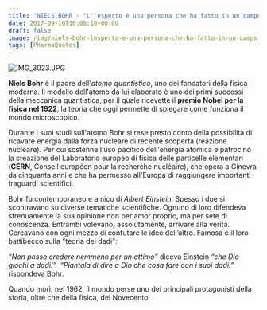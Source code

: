```yaml
---
title: 'NIELS BOHR - "L''esperto è una persona che ha fatto in un campo molto ristretto tutti i possibili errori"'
date: 2017-09-16T10:06:10+00:00
draft: false
image: /img/niels-bohr-lesperto-e-una-persona-che-ha-fatto-in-un-campo-molto-ristretto-tutti-i-possibili-errori.md/img_3023.jpg
tags: [PharmaQuotes]
---
```


![IMG_3023.JPG](/img/niels-bohr-lesperto-e-una-persona-che-ha-fatto-in-un-campo-molto-ristretto-tutti-i-possibili-errori.md/img_3023.jpg)

**Niels Bohr** è il padre dell'_atomo quantistico_, uno dei fondatori della fisica moderna. Il modello dell'atomo da lui elaborato è uno dei primi successi della meccanica quantistica, per il quale ricevette il **premio Nobel per la fisica nel 1922**, la teoria che oggi permette di spiegare come funziona il mondo microscopico.

Durante i suoi studi sull'atomo Bohr si rese presto conto della possibilità di ricavare energia dalla forza nucleare di recente scoperta (reazione nucleare). Per cui sostenne l'uso pacifico dell'energia atomica e patrocinò la creazione del Laboratorio europeo di fisica delle particelle elementari (**CERN**, Conseil européen pour la recherche nucléaire), che opera a Ginevra da cinquanta anni e che ha permesso all'Europa di raggiungere importanti traguardi scientifici.

Bohr fu contemporaneo e amico di _Albert Einstein_. Spesso i due si scontravano su diverse tematiche scientifiche. Ognuno di loro difendeva strenuamente la sua opinione non per amor proprio, ma per sete di conoscenza. Entrambi volevano, assolutamente, arrivare alla verità. Cercavano con ogni mezzo di confutare le idee dell’altro. Famosa è il loro battibecco sulla "teoria dei dadi":

_“Non posso credere nemmeno per un attimo”_ diceva Einstein _“che Dio giochi a dadi!”_ _ “Piantala di dire a Dio che cosa fare con i suoi dadi.”_ rispondeva Bohr.

Quando morì, nel 1962, il mondo perse uno dei principali protagonisti della storia, oltre che della fisica, del Novecento.